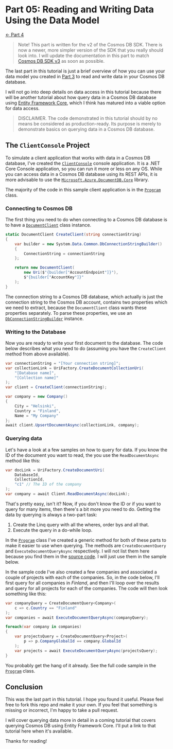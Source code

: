 # Part 05: Reading and Writing Data Using the Data Model

[<- Part 4](Part04-readme.md)

> Note! This part is written for the v2 of the Cosmos DB SDK. There is now a newer, more simpler version of the SDK that you really should look into. I will update the documentation in this part to match [Cosmos DB SDK v3](https://github.com/Azure/azure-cosmos-dotnet-v3) as soon as possible.

The last part in this tutorial is just a brief overview of how you can use your data model you created in [Part 3](Part03-readme.md) to read and write data in your Cosmos DB database.

I will not go into deep details on data access in this tutorial because there will be another tutorial about how query data in a Cosmos DB database using [Entity Framework Core](https://docs.microsoft.com/en-us/ef/core/), which I think has matured into a viable option for data access.

> DISCLAIMER. The code demonstrated in this tutorial should by no means be considered as production-ready. Its purpose is merely to demonstrate basics on querying data in a Cosmos DB database.

## The `ClientConsole` Project
To simulate a client application that works with data in a Cosmos DB database, I've created the [`ClientConsole`](ClientConsole/ClientConsole.csproj) console application. It is a .NET Core Console application, so you can run it more or less on any OS. While you can access data in a Cosmos DB database using its REST APIs, it is more advisable to use the [`Microsoft.Azure.DocumentDB.Core`](https://www.nuget.org/packages/Microsoft.Azure.DocumentDB.Core/) library.

The majority of the code in this sample client application is in the [`Program`](ClientConsole/Program.cs) class.

### Connecting to Cosmos DB
The first thing you need to do when connecting to a Cosmos DB database is to have a [`DocumentClient`](https://docs.microsoft.com/en-us/dotnet/api/microsoft.azure.documents.client.documentclient) class instance.

``` C#
static DocumentClient CreateClient(string connectionString)
{
    var builder = new System.Data.Common.DbConnectionStringBuilder()
    {
        ConnectionString = connectionString
    };

    return new DocumentClient(
        new Uri($"{builder["AccountEndpoint"]}"), 
        $"{builder["AccountKey"]}"
    );
}
```

The connection string to a Cosmos DB database, which actually is just the connection string to the Cosmos DB account, contains two properties which we need to extract, because the `DocumentClient` class wants these properties separately. To parse these properties, we use an [`DbConnectionStringBuilder`](https://docs.microsoft.com/en-us/dotnet/api/system.data.common.dbconnectionstringbuilder?view=netcore-2.1) instance.

### Writing to the Database
Now you are ready to write your first document to the database. The code below describes what you need to do (assuming you have the `CreateClient` method from above available).

``` C#
var connectionString = "[Your connection string]";
var collectionLink = UriFactory.CreateDocumentCollectionUri(
    "[Database name]",
    "[Collection name]"
);
var client = CreateClient(connectionString);

var company = new Company()
{
    City = "Helsinki",
    Country = "Finland",
    Name = "My Company"
};
await client.UpsertDocumentAsync(collectionLink, company);
```

### Querying data
Let's have a look at a few samples on how to query for data. If you know the ID of the document you want to read, the you use the `ReadDocumentAsync` method like this:

``` C#
var docLink = UriFactory.CreateDocumentUri(
    DatabaseId, 
    CollectionId, 
    "c1" // The ID of the company
);
var company = await Client.ReadDocumentAsync(docLink);
```

That's pretty easy, isn't it? Now, if you don't know the ID or if you want to query for many items, then there's a bit more you need to do. Getting the data by querying is always a two-part task:

1. Create the Linq query with all the wheres, order bys and all that.
2. Execute the query in a do-while loop.

In the [`Program`](ClientConsole/Program.cs) class I've created a generic method for both of these parts to make it easier to use when querying. The methods are `CreateDocumentQuery` and `ExecuteDocumentQueryAsync` respectively. I will not list them here because you find them in the [source code](ClientConsole/Program.cs). I will just use them in the sample below.

In the sample code I've also created a few companies and associated a couple of projects with each of the companies. So, in the code below, I'll first query for all companies in *Finland*, and then I'll loop over the results and query for all projects for each of the companies. The code will then look something like this:

``` C#
var companyQuery = CreateDocumentQuery<Company>(
    c => c.Country == "Finland"
);
var companies = await ExecuteDocumentQueryAsync(companyQuery);

foreach(var company in companies)
{
    var projectsQuery = CreateDocumentQuery<Project>(
        p => p.CompanyGlobalId == company.GlobalId
    );
    var projects = await ExecuteDocumentQueryAsync(projectsQuery);
}
```

You probably get the hang of it already. See the full code sample in the [`Program`](ClientConsole/Program.cs) class.

## Conclusion
This was the last part in this tutorial. I hope you found it useful. Please feel free to fork this repo and make it your own. If you feel that something is missing or incorrect, I'm happy to take a pull request.

I will cover querying data more in detail in a coming tutorial that covers querying Cosmos DB using Entity Framework Core. I'll put a link to that tutorial here when it's available.

Thanks for reading!
